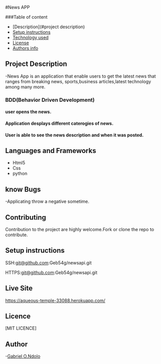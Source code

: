#News APP

###Table of content

- [Description](#project description)
- [Setup instructions](#setup-instructions)
- [Technology used](#language-and-frameworks)
- [License](#license)
- [Authors info](#Author)

## Project Description

-News App is an application that enable users to get the latest news that ranges from breaking news, sports,business articles,latest technology among many more.

### BDD(Behavior Driven Development)

#### user opens the news.

#### Application desplays different caterogies of news.

#### User is able to see the news description and when it was posted.


## Languages and Frameworks

- Html5
- Css
- python

## know Bugs

-Applicating throw a negative sometime.

## Contributing

Contribution to the project are highly welcome.Fork or clone the repo to contribute.

## Setup instructions

SSH:git@github.com:Geb54g/newsapi.git

HTTPS:git@github.com:Geb54g/newsapi.git

## Live Site
https://aqueous-temple-33088.herokuapp.com/
## Licence

[MIT LICENCE]

## Author

-[Gabriel O.Ndolo](https://github.com/Geb54g)
